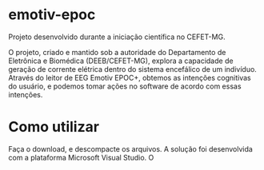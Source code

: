 # emotiv-epoc
Projeto desenvolvido durante a iniciação científica no CEFET-MG.

O projeto, criado e mantido sob a autoridade do Departamento de Eletrônica e Biomédica (DEEB/CEFET-MG), explora a capacidade de geração de corrente elétrica dentro do sistema encefálico de um indivíduo. Através do leitor de EEG Emotiv EPOC+, obtemos as intenções cognitivas do usuário, e podemos tomar ações no software de acordo com essas intenções.


<h1>Como utilizar</h1>

Faça o download, e descompacte os arquivos. A solução foi desenvolvida com a plataforma Microsoft Visual Studio. O
